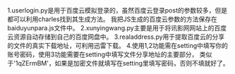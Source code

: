 1.userlogin.py是用于百度云模拟登录的，虽然百度云登录post的参数较多，但是都可以利用charles找到其生成方法。
我把JS生成的百度云参数的方法保存在baiduyunpara.js文件中。
2.xunyingwang.py主要是用于将讯影网网站上的百度云资源自动存储到自己的百度网盘中。
3.realaddress.py用于提取百度云的分享的文件的真实下载地址，可利用迅雷下载。
4.使用1,2功能需在setting中填写你的账号密码，使用3功能需要在setting中填写文件分享地址的主要部分，
类似于'1qZErmBM'，如果是加密文件就填写在setting里填写密码，否则不填就好了。

